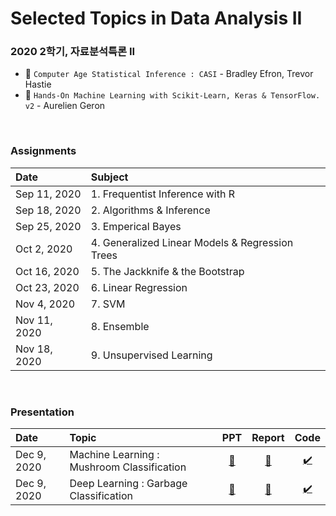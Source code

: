 # Selected Topics in Data Analysis II 
### 2020 2학기, 자료분석특론 II 

* 📔 `Computer Age Statistical Inference : CASI` - Bradley Efron, Trevor Hastie 
* 📔 `Hands-On Machine Learning with Scikit-Learn, Keras & TensorFlow. v2` - Aurelien Geron 


<br> 

### Assignments 

| Date | Subject |
| :--- | :--- |
| Sep 11, 2020 | 1. Frequentist Inference with R |
| Sep 18, 2020 | 2. Algorithms & Inference |
| Sep 25, 2020 | 3. Emperical Bayes |
| Oct 2, 2020 | 4. Generalized Linear Models & Regression Trees |
| Oct 16, 2020 | 5. The Jackknife & the Bootstrap |
| Oct 23, 2020 | 6. Linear Regression |
| Nov 4, 2020 | 7. SVM |
| Nov 11, 2020 | 8. Ensemble |
| Nov 18, 2020 | 9. Unsupervised Learning |


<br>

### Presentation 
| Date | Topic | PPT | Report | Code |
| :--- | :--- | :---: | :---: | :---: | 
| Dec 9, 2020 | Machine Learning : Mushroom Classification | [📌](https://drive.google.com/file/d/1o9EoRp6g_-nQYinotD3VA9CwVTPC6s8-/view?usp=sharing) | [📑](https://drive.google.com/file/d/15d36PxfG_GA_Le3FVqCTsfNbzYpWW6eO/view?usp=sharing) | [✔️](https://github.com/jbeen2/Today-I-Learned/blob/main/2020-2-DataAnalysis-II/1209_ML.ipynb) |
| Dec 9, 2020 | Deep Learning : Garbage Classification | [📌](https://drive.google.com/file/d/1o9EoRp6g_-nQYinotD3VA9CwVTPC6s8-/view?usp=sharing) | [📑](https://drive.google.com/file/d/15d36PxfG_GA_Le3FVqCTsfNbzYpWW6eO/view?usp=sharing) | [✔️](https://github.com/jbeen2/Today-I-Learned/blob/main/2020-2-DataAnalysis-II/1209_CNN.ipynb) |


<br> 

